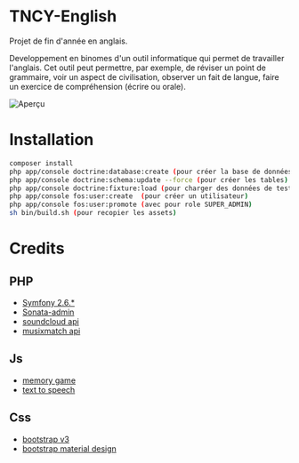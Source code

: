 # TNCY-English
Projet de fin d'année en anglais.

Developpement en binomes d'un outil informatique qui permet de travailler l'anglais.
Cet outil peut permettre, par exemple, de réviser un point de grammaire, voir un aspect de civilisation, observer un fait de langue, faire un exercice de compréhension (écrire ou orale).

![Aperçu](http://img15.hostingpics.net/pics/373258Capture.png)

# Installation

```bash
composer install
php app/console doctrine:database:create (pour créer la base de données)
php app/console doctrine:schema:update --force (pour créer les tables)
php app/console doctrine:fixture:load (pour charger des données de tests)
php app/console fos:user:create  (pour créer un utilisateur)
php app/console fos:user:promote (avec pour role SUPER_ADMIN)
sh bin/build.sh (pour recopier les assets)
```

# Credits

## PHP
* [Symfony 2.6.*](https://symfony.com/)
* [Sonata-admin ](https://sonata-project.org/)
* [soundcloud api](https://developers.soundcloud.com/)
* [musixmatch api](https://developer.musixmatch.com/)

## Js
* [memory game](https://github.com/callmenick/Memory)
* [text to speech](http://responsivevoice.org/)


## Css
* [bootstrap v3](https://github.com/twbs/bootstrap)
* [bootstrap material design](https://github.com/FezVrasta/bootstrap-material-design)



